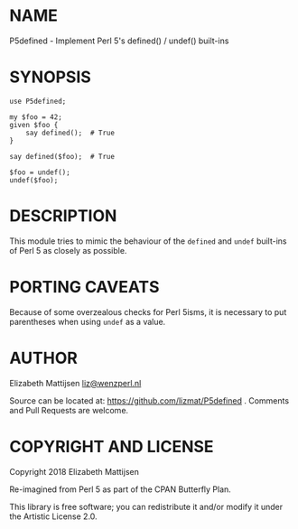 NAME
====

P5defined - Implement Perl 5's defined() / undef() built-ins

SYNOPSIS
========

    use P5defined;

    my $foo = 42;
    given $foo {
        say defined();  # True
    }

    say defined($foo);  # True

    $foo = undef();
    undef($foo);

DESCRIPTION
===========

This module tries to mimic the behaviour of the `defined` and `undef` built-ins of Perl 5 as closely as possible.

PORTING CAVEATS
===============

Because of some overzealous checks for Perl 5isms, it is necessary to put parentheses when using `undef` as a value.

AUTHOR
======

Elizabeth Mattijsen <liz@wenzperl.nl>

Source can be located at: https://github.com/lizmat/P5defined . Comments and Pull Requests are welcome.

COPYRIGHT AND LICENSE
=====================

Copyright 2018 Elizabeth Mattijsen

Re-imagined from Perl 5 as part of the CPAN Butterfly Plan.

This library is free software; you can redistribute it and/or modify it under the Artistic License 2.0.

